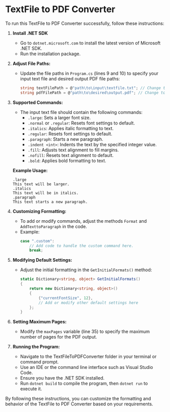 # TextFile to PDF Converter

To run this TextFile to PDF Converter successfully, follow these instructions:

1. **Install .NET SDK**
    - Go to `dotnet.microsoft.com` to install the latest version of Microsoft .NET SDK.
    - Run the installation package.

2. **Adjust File Paths:**
    - Update the file paths in `Program.cs` (lines 9 and 10) to specify your input text file and desired output PDF file paths:
        ```csharp
        string textFilePath = @"path\to\input\textfile.txt"; // Change to your input text file path
        string pdfFilePath = @"path\to\desired\output.pdf"; // Change to your desired output PDF file path
        ```

3. **Supported Commands:**
    - The input text file should contain the following commands:
        - `.large`: Sets a larger font size.
        - `.normal` or `.regular`: Resets font settings to default.
        - `.italics`: Applies italic formatting to text.
        - `.regular`: Resets font settings to default.
        - `.paragraph`: Starts a new paragraph.
        - `.indent <int>`: Indents the text by the specified integer value.
        - `.fill`: Adjusts text alignment to fill margins.
        - `.nofill`: Resets text alignment to default.
        - `.bold`: Applies bold formatting to text.

    **Example Usage:**
    ```
    .large
    This text will be larger.
    .italics
    This text will be in italics.
    .paragraph
    This text starts a new paragraph.
    ```

4. **Customizing Formatting:**
    - To add or modify commands, adjust the methods `Format` and `AddTexttoParagraph` in the code.
    - Example:
        ```csharp
        case ".custom":
            // Add code to handle the custom command here.
            break;
        ```

5. **Modifying Default Settings:**
    - Adjust the initial formatting in the `GetInitialFormats()` method:
        ```csharp
        static Dictionary<string, object> GetInitialFormats()
        {
            return new Dictionary<string, object>()
            {
                {"currentFontSize", 12},
                // Add or modify other default settings here
            };
        }
        ```

6. **Setting Maximum Pages:**
    - Modify the `maxPages` variable (line 35) to specify the maximum number of pages for the PDF output.

7. **Running the Program:**
    - Navigate to the TextFileToPDFConverter folder in your terminal or command prompt.
    - Use an IDE or the command line interface such as Visual Studio Code.
    - Ensure you have the .NET SDK installed.
    - Run `dotnet build` to compile the program, then `dotnet run` to execute it.

By following these instructions, you can customize the formatting and behavior of the TextFile to PDF Converter based on your requirements.
